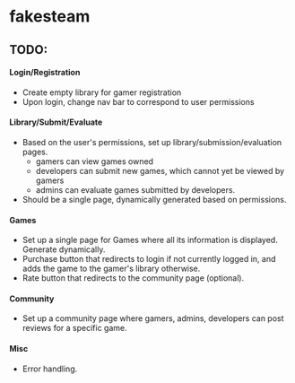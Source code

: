 # fakesteam
## TODO:
#### Login/Registration
* Create empty library for gamer registration
* Upon login, change nav bar to correspond to user permissions

#### Library/Submit/Evaluate
* Based on the user's permissions, set up library/submission/evaluation pages. 
    * gamers can view games owned 
    * developers can submit new games, which cannot yet be viewed by gamers
    * admins can evaluate games submitted by developers. 
* Should be a single page, dynamically generated based on permissions. 

#### Games
* Set up a single page for Games where all its information is displayed. Generate dynamically. 
* Purchase button that redirects to login if not currently logged in, and adds the game to the gamer's library otherwise. 
* Rate button that redirects to the community page (optional). 

#### Community
* Set up a community page where gamers, admins, developers can post reviews for a specific game. 

#### Misc
* Error handling. 

